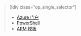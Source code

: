 <!-- not suitable for Mooncake -->

> [!div class="op_single_selector"]
>- [Azure 门户](../articles/virtual-network/virtual-networks-create-vnetpeering-arm-portal.md)
>- [PowerShell](../articles/virtual-network/virtual-networks-create-vnetpeering-arm-ps.md)
>- [ARM 模板](../articles/virtual-network/virtual-networks-create-vnetpeering-arm-template-click.md)

<!---HONumber=Mooncake_0919_2016-->